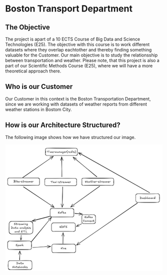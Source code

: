 <h1>Boston Transport Department</h1>
<h2>The Objective</h2>
<p>
The project is apart of a 10 ECTS Course of Big Data and Science Technologies (E25). 
The objective with this course is to work different datasets where they overlap eachtother and thereby finding something valuable for the Customer.
Our main objective is to study the relationsship between transportation and weather.
Please note, that this project is also a part of our Scientific Methods Course (E25), where we will have a more theoretical approach there.
</p>

<h2>Who is our Customer</h2>
<p>Our Customer in this context is the Boston Transportation Department, since we are working with datasets of weather reports from different weather stations in Bostom City.</p>

<h2>How is our Architecture Structured?</h2>
<p>The following image shows how we have structured our image.</p>
<img src="BD_Architecture.png">
